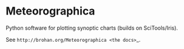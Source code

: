 # Meteorographica

Python software for plotting synoptic charts (builds on SciTools/Iris).

See `http://brohan.org/Meteorographica <the docs>`_.
